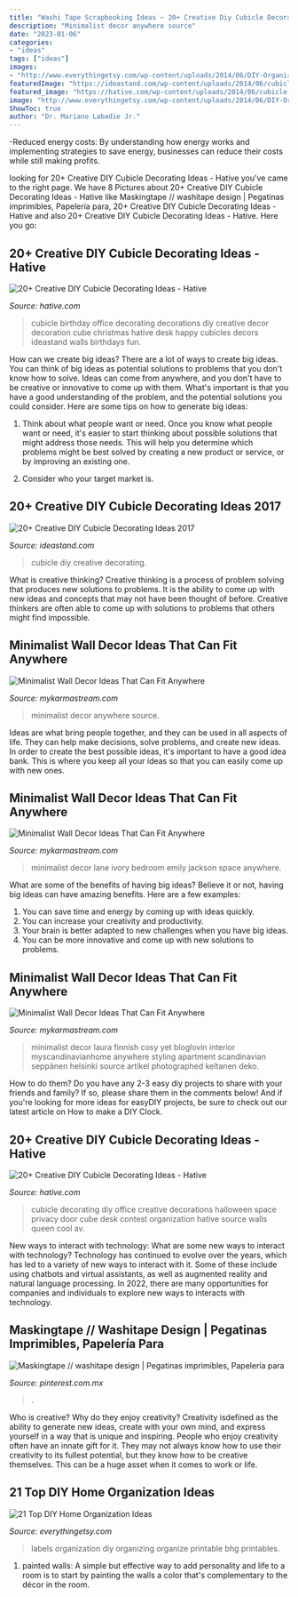 ```yaml
---
title: "Washi Tape Scrapbooking Ideas ~ 20+ Creative Diy Cubicle Decorating Ideas"
description: "Minimalist decor anywhere source"
date: "2023-01-06"
categories:
- "ideas"
tags: ["ideas"]
images:
- "http://www.everythingetsy.com/wp-content/uploads/2014/06/DIY-Organize-Printable-Labels.jpg"
featuredImage: "https://ideastand.com/wp-content/uploads/2014/06/cubicle-decorating-ideas/4-cubicle-decorating-ideas.jpg"
featured_image: "https://hative.com/wp-content/uploads/2014/06/cubicle-decorating-ideas/20-office-cubicle-decorating-ideas.jpg"
image: "http://www.everythingetsy.com/wp-content/uploads/2014/06/DIY-Organize-Printable-Labels.jpg"
ShowToc: true
author: "Dr. Mariano Labadie Jr."
---
```



-Reduced energy costs: By understanding how energy works and implementing strategies to save energy, businesses can reduce their costs while still making profits.

	

		
looking for 20+ Creative DIY Cubicle Decorating Ideas - Hative you've came to the right page. We have 8 Pictures about 20+ Creative DIY Cubicle Decorating Ideas - Hative like Maskingtape // washitape design | Pegatinas imprimibles, Papelería para, 20+ Creative DIY Cubicle Decorating Ideas - Hative and also 20+ Creative DIY Cubicle Decorating Ideas - Hative. Here you go:
		
    
## 20+ Creative DIY Cubicle Decorating Ideas - Hative

<img loading=lazy src="https://hative.com/wp-content/uploads/2014/06/cubicle-decorating-ideas/14-office-cubicle-decorating-ideas.jpg" onerror="this.onerror=null;this.src='https://tse2.mm.bing.net/th?id=OIP.dUqfod3d79Gb1u8tJGB9AgHaJ4&amp;pid=15.1';" alt="20+ Creative DIY Cubicle Decorating Ideas - Hative">

_Source: hative.com_

>cubicle birthday office decorating decorations diy creative decor decoration cube christmas hative desk happy cubicles decors ideastand walls birthdays fun. 

	

How can we create big ideas?
There are a lot of ways to create big ideas. You can think of big ideas as potential solutions to problems that you don't know how to solve. Ideas can come from anywhere, and you don't have to be creative or innovative to come up with them. What's important is that you have a good understanding of the problem, and the potential solutions you could consider. Here are some tips on how to generate big ideas:
1. Think about what people want or need. Once you know what people want or need, it's easier to start thinking about possible solutions that might address those needs. This will help you determine which problems might be best solved by creating a new product or service, or by improving an existing one.

2. Consider who your target market is.

    
## 20+ Creative DIY Cubicle Decorating Ideas 2017

<img loading=lazy src="https://ideastand.com/wp-content/uploads/2014/06/cubicle-decorating-ideas/4-cubicle-decorating-ideas.jpg" onerror="this.onerror=null;this.src='https://tse3.mm.bing.net/th?id=OIP.VHOx8lixeW7JpfU3SP7vlgHaJ4&amp;pid=15.1';" alt="20+ Creative DIY Cubicle Decorating Ideas 2017">

_Source: ideastand.com_

>cubicle diy creative decorating. 

	

What is creative thinking?
Creative thinking is a process of problem solving that produces new solutions to problems. It is the ability to come up with new ideas and concepts that may not have been thought of before. Creative thinkers are often able to come up with solutions to problems that others might find impossible.

    
## Minimalist Wall Decor Ideas That Can Fit Anywhere

<img loading=lazy src="https://mykarmastream.com/wp-content/uploads/2018/02/minimalist-wall-decor-4.jpg" onerror="this.onerror=null;this.src='https://tse1.mm.bing.net/th?id=OIP.Df-vAJlaJdOqyhfO0z2exwHaJT&amp;pid=15.1';" alt="Minimalist Wall Decor Ideas That Can Fit Anywhere">

_Source: mykarmastream.com_

>minimalist decor anywhere source. 

	

Ideas are what bring people together, and they can be used in all aspects of life. They can help make decisions, solve problems, and create new ideas. In order to create the best possible ideas, it's important to have a good idea bank. This is where you keep all your ideas so that you can easily come up with new ones.

    
## Minimalist Wall Decor Ideas That Can Fit Anywhere

<img loading=lazy src="https://mykarmastream.com/wp-content/uploads/2018/02/minimalist-wall-decor-2.jpg" onerror="this.onerror=null;this.src='https://tse1.mm.bing.net/th?id=OIP.GVORQbty0IW1pRtN290NhwHaE7&amp;pid=15.1';" alt="Minimalist Wall Decor Ideas That Can Fit Anywhere">

_Source: mykarmastream.com_

>minimalist decor lane ivory bedroom emily jackson space anywhere. 

	

What are some of the benefits of having big ideas?
Believe it or not, having big ideas can have amazing benefits. Here are a few examples: 
1. You can save time and energy by coming up with ideas quickly.
2. You can increase your creativity and productivity. 
3. Your brain is better adapted to new challenges when you have big ideas.
4. You can be more innovative and come up with new solutions to problems.

    
## Minimalist Wall Decor Ideas That Can Fit Anywhere

<img loading=lazy src="https://mykarmastream.com/wp-content/uploads/2018/02/minimalist-wall-decor-.jpg" onerror="this.onerror=null;this.src='https://tse1.mm.bing.net/th?id=OIP.KuBAYqBeX18jo_poEXLRQQDgEs&amp;pid=15.1';" alt="Minimalist Wall Decor Ideas That Can Fit Anywhere">

_Source: mykarmastream.com_

>minimalist decor laura finnish cosy yet bloglovin interior myscandinavianhome anywhere styling apartment scandinavian seppänen helsinki source artikel photographed keltanen deko. 

	

How to do them?
Do you have any 2-3 easy diy projects to share with your friends and family? If so, please share them in the comments below! And if you're looking for more ideas for easyDIY projects, be sure to check out our latest article on How to make a DIY Clock.

    
## 20+ Creative DIY Cubicle Decorating Ideas - Hative

<img loading=lazy src="https://hative.com/wp-content/uploads/2014/06/cubicle-decorating-ideas/20-office-cubicle-decorating-ideas.jpg" onerror="this.onerror=null;this.src='https://tse2.mm.bing.net/th?id=OIP.EKOs4CpKpLtYMsyDkY9fvgHaHa&amp;pid=15.1';" alt="20+ Creative DIY Cubicle Decorating Ideas - Hative">

_Source: hative.com_

>cubicle decorating diy office creative decorations halloween space privacy door cube desk contest organization hative source walls queen cool av. 

	

New ways to interact with technology: What are some new ways to interact with technology?
Technology has continued to evolve over the years, which has led to a variety of new ways to interact with it. Some of these include using chatbots and virtual assistants, as well as augmented reality and natural language processing. In 2022, there are many opportunities for companies and individuals to explore new ways to interacts with technology.

    
## Maskingtape // Washitape Design | Pegatinas Imprimibles, Papelería Para

<img loading=lazy src="https://i.pinimg.com/736x/0c/f5/0a/0cf50aa842beba2a8215c1c8a8b95c73.jpg" onerror="this.onerror=null;this.src='https://tse4.mm.bing.net/th?id=OIP.EtA8_vvyQafiCxH2bj2jvAHaJ4&amp;pid=15.1';" alt="Maskingtape // washitape design | Pegatinas imprimibles, Papelería para">

_Source: pinterest.com.mx_

>. 

	

Who is creative? Why do they enjoy creativity?
Creativity isdefined as the ability to generate new ideas, create with your own mind, and express yourself in a way that is unique and inspiring. People who enjoy creativity often have an innate gift for it. They may not always know how to use their creativity to its fullest potential, but they know how to be creative themselves. This can be a huge asset when it comes to work or life.

    
## 21 Top DIY Home Organization Ideas

<img loading=lazy src="http://www.everythingetsy.com/wp-content/uploads/2014/06/DIY-Organize-Printable-Labels.jpg" onerror="this.onerror=null;this.src='https://tse1.mm.bing.net/th?id=OIP.RjYYKU9ooJRG-Ht1XLv1JgHaJ3&amp;pid=15.1';" alt="21 Top DIY Home Organization Ideas">

_Source: everythingetsy.com_

>labels organization diy organizing organize printable bhg printables. 

	

1. painted walls: A simple but effective way to add personality and life to a room is to start by painting the walls a color that's complementary to the décor in the room.

